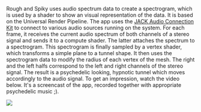 Rough and Spiky uses audio spectrum data to create a spectrogram, which is used by a shader to show an visual representation of the data. It is based on the Universal Render Pipeline.
The app uses the [JACK Audio Connection Kit](https://jackaudio.org/) to connect to various audio sources running on the system. For each frame, it receives the current audio spectrum of both channels of a stereo signal and sends it to a compute shader. The latter attaches the spectrum to a spectrogram. This spectrogram is finally sampled by a vertex shader, which transforms a simple plane to a tunnel shape. It then uses the spectrogram data to modify the radius of each vertex of the mesh. The right and the left halfs correspond to the left and right channels of the stereo signal.
The result is a psychedelic looking, hypnotic tunnel which moves accordingly to the audio signal. To get an impression, watch the video below. It's a screencast of the app, recorded together with appropriate psychedelic music ;\).

[![](https://img.youtube.com/vi/4CR7CPT6Fdo/0.jpg)](https://youtu.be/4CR7CPT6Fdo "Youtube Video")

